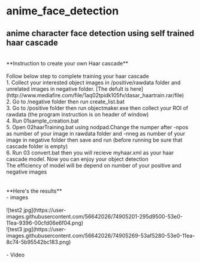 # anime_face_detection
## anime character face detection using self trained haar cascade
<br />
**Instruction to create your own Haar cascade**
<br /><br />Follow below step to complete training your haar cascade
<br />1. Collect your interested object images in /positive/rawdata folder and unrelated images in negative folder. [The defult is here](http://www.mediafire.com/file/1aq02tpidk105fv/dasar_haartrain.rar/file) 
<br />2. Go to /negative folder then run create_list.bat
<br />3. Go to /positive folder then run objectmaker.exe then collect your ROI of rawdata (the program instruction is on header of window) 
<br />4. Run 01sample_creation.bat 
<br />5. Open 02haarTraining.bat using nodpad.Change the numper after -npos as number of your image in rawdata folder and -nneg as number of your image in negative folder then save and run (before running be sure that cascade folder is empty)
<br />6. Run 03 convert.bat then you will recieve myhaar.xml as your haar cascade model. Now you can enjoy your object detection
<br />The efficiency of model will be depend on number of your positive and negative images
<br /><br /><br />**Here's the results**
<br />- images
<br /><br />![test2 jpg](https://user-images.githubusercontent.com/56642026/74905201-295d9500-53e0-11ea-9396-00cfd06e6f04.png)
<br /> ![test3 jpg](https://user-images.githubusercontent.com/56642026/74905269-53af5280-53e0-11ea-8c74-5b95542bc183.png)
<br /><br />- Video


